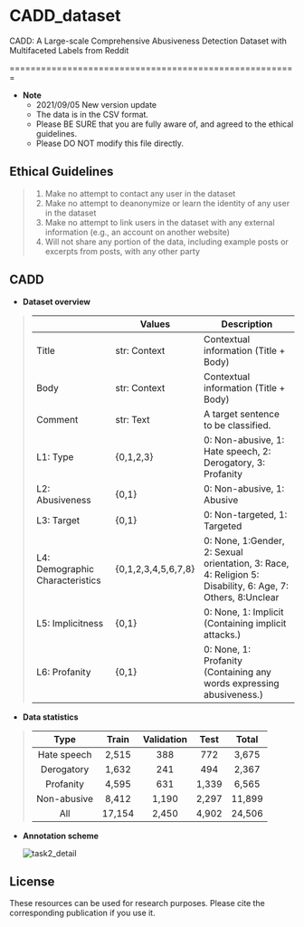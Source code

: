 # CADD_dataset
CADD: A Large-scale Comprehensive Abusiveness Detection Dataset with Multifaceted Labels from Reddit

=======================================================

* __Note__
  * 2021/09/05 New version update
  * The data is in the CSV format.
  * Please BE SURE that you are fully aware of, and agreed to the ethical guidelines.
  * Please DO NOT modify this file directly.

## Ethical Guidelines
>1. Make no attempt to contact any user in the dataset
>2. Make no attempt to deanonymize or learn the identity of any user in the dataset
>3. Make no attempt to link users in the dataset with any external information (e.g., an account on another website)
>4. Will not share any portion of the data, including example posts or excerpts from posts, with any other party


## CADD
* __Dataset overview__

>|                                 | Values              | Description                                                                                                |
>|---------------------------------|---------------------|------------------------------------------------------------------------------------------------------------|
>| Title                           | str: Context        | Contextual information (Title + Body)                                                                      |
>| Body                            | str: Context        | Contextual information (Title + Body)                                                                      |
>| Comment                         | str: Text           | A target sentence to be classified.                                                                        |
>| L1: Type                        | {0,1,2,3}           | 0: Non-abusive, 1: Hate speech, 2: Derogatory, 3: Profanity                                                |
>| L2: Abusiveness                 | {0,1}               | 0: Non-abusive, 1: Abusive                                                                                 |
>| L3: Target                      | {0,1}               | 0: Non-targeted, 1: Targeted                                                                               |
>| L4: Demographic Characteristics | {0,1,2,3,4,5,6,7,8} | 0: None, 1:Gender, 2: Sexual orientation, 3: Race, 4: Religion 5: Disability, 6: Age, 7: Others, 8:Unclear |
>| L5: Implicitness                | {0,1}               | 0: None, 1: Implicit (Containing implicit attacks.)                                                        |
>| L6: Profanity                   | {0,1}               | 0: None, 1: Profanity (Containing any words expressing abusiveness.)                                       |


* __Data statistics__

>|     Type    |  Train | Validation |  Test |  Total |
>|:-----------:|:------:|:----------:|:-----:|:------:|
>| Hate speech |  2,515 |        388 |   772 |  3,675 |
>|  Derogatory |  1,632 |        241 |   494 |  2,367 |
>|  Profanity  |  4,595 |        631 | 1,339 |  6,565 |
>| Non-abusive |  8,412 |      1,190 | 2,297 | 11,899 |
>|     All     | 17,154 |      2,450 | 4,902 | 24,506 |



* __Annotation scheme__

  ![task2_detail](https://user-images.githubusercontent.com/40844310/132124971-68b48ac4-a69d-41a6-accf-c9a8ed7bba46.png)


## License
These resources can be used for research purposes. Please cite the corresponding publication if you use it.




